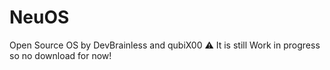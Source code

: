 # NeuOS
Open Source OS by DevBrainless and qubiX00
⚠ It is still Work in progress so no download for now!
